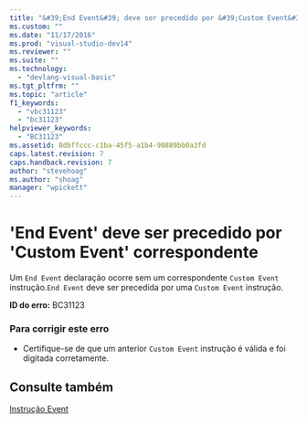 ```yaml
---
title: "&#39;End Event&#39; deve ser precedido por &#39;Custom Event&#39; correspondente | Microsoft Docs"
ms.custom: ""
ms.date: "11/17/2016"
ms.prod: "visual-studio-dev14"
ms.reviewer: ""
ms.suite: ""
ms.technology: 
  - "devlang-visual-basic"
ms.tgt_pltfrm: ""
ms.topic: "article"
f1_keywords: 
  - "vbc31123"
  - "bc31123"
helpviewer_keywords: 
  - "BC31123"
ms.assetid: 8dbffccc-c1ba-45f5-a1b4-90889bb0a3fd
caps.latest.revision: 7
caps.handback.revision: 7
author: "stevehoag"
ms.author: "shoag"
manager: "wpickett"
---
```

# &#39;End Event&#39; deve ser precedido por &#39;Custom Event&#39; correspondente
Um `End Event` declaração ocorre sem um correspondente `Custom Event` instrução.`End Event` deve ser precedida por uma `Custom Event` instrução.  
  
 **ID do erro:** BC31123  
  
### Para corrigir este erro  
  
-   Certifique\-se de que um anterior `Custom Event` instrução é válida e foi digitada corretamente.  
  
## Consulte também  
 [Instrução Event](../../visual-basic/language-reference/statements/event-statement.md)